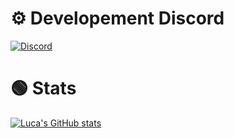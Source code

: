 # ⚙ Developement Discord
[![Discord](https://img.shields.io/discord/1115331371200675890?style=for-the-badge&logo=developer&label=Ayo%20Designs&labelColor=%23eff53e&link=https%3A%2F%2Fdiscord.gg%2FQb5t5dd9zu)
](https://discord.gg/ayodesigns)

# 🟢 Stats
[![Luca's GitHub stats](https://github-readme-stats.vercel.app/api?username=LucaOriginal&show_icons=True&theme=merko)](https://discord.gg/Qb5t5dd9zu)

